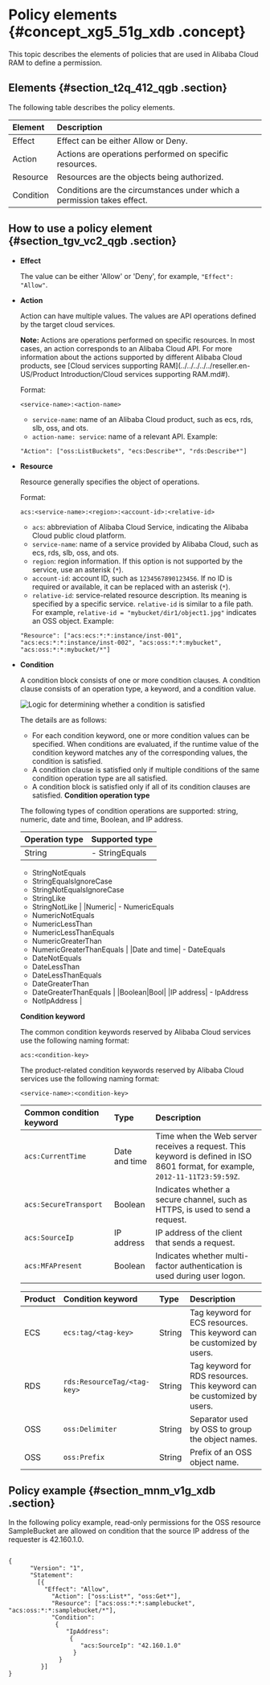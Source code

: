 # Policy elements {#concept_xg5_51g_xdb .concept}

This topic describes the elements of policies that are used in Alibaba Cloud RAM to define a permission.

## Elements {#section_t2q_412_qgb .section}

The following table describes the policy elements.

|Element|Description|
|:------|:----------|
|Effect|Effect can be either Allow or Deny.|
|Action|Actions are operations performed on specific resources.|
|Resource|Resources are the objects being authorized.|
|Condition|Conditions are the circumstances under which a permission takes effect.|

## How to use a policy element {#section_tgv_vc2_qgb .section}

-   **Effect**

    The value can be either 'Allow' or 'Deny', for example, `"Effect": "Allow"`.

-   **Action**

    Action can have multiple values. The values are API operations defined by the target cloud services.

    **Note:** Actions are operations performed on specific resources. In most cases, an action corresponds to an Alibaba Cloud API. For more information about the actions supported by different Alibaba Cloud products, see [Cloud services supporting RAM](../../../../../reseller.en-US/Product Introduction/Cloud services supporting RAM.md#).

    Format:

    `<service-name>:<action-name>`

    -   `service-name`: name of an Alibaba Cloud product, such as ecs, rds, slb, oss, and ots.
    -   `action-name: service`: name of a relevant API.
    Example:

    `"Action": ["oss:ListBuckets", "ecs:Describe*", "rds:Describe*"]`

-   **Resource**

    Resource generally specifies the object of operations.

    Format:

    `acs:<service-name>:<region>:<account-id>:<relative-id>`

    -   `acs`: abbreviation of Alibaba Cloud Service, indicating the Alibaba Cloud public cloud platform.
    -   `service-name`: name of a service provided by Alibaba Cloud, such as ecs, rds, slb, oss, and ots.
    -   `region`: region information. If this option is not supported by the service, use an asterisk \(`*`\).
    -   `account-id`: account ID, such as `1234567890123456`. If no ID is required or available, it can be replaced with an asterisk \(`*`\).
    -   `relative-id`: service-related resource description. Its meaning is specified by a specific service. `relative-id` is similar to a file path. For example, `relative-id = "mybucket/dir1/object1.jpg"` indicates an OSS object.
    Example:

    `"Resource": ["acs:ecs:*:*:instance/inst-001", "acs:ecs:*:*:instance/inst-002", "acs:oss:*:*:mybucket", "acs:oss:*:*:mybucket/*"]`

-   **Condition**

    A condition block consists of one or more condition clauses. A condition clause consists of an operation type, a keyword, and a condition value.

    ![Logic for determining whether a condition is satisfied](images/38714_en-US.png "Logic for determining whether a condition is satisfied")

    The details are as follows:

    -   For each condition keyword, one or more condition values can be specified. When conditions are evaluated, if the runtime value of the condition keyword matches any of the corresponding values, the condition is satisfied.
    -   A condition clause is satisfied only if multiple conditions of the same condition operation type are all satisfied.
    -   A condition block is satisfied only if all of its condition clauses are satisfied.
    **Condition operation type**

    The following types of condition operations are supported: string, numeric, date and time, Boolean, and IP address.

    |Operation type|Supported type|
    |:-------------|:-------------|
    |String|     -   StringEquals
    -   StringNotEquals
    -   StringEqualsIgnoreCase
    -   StringNotEqualsIgnoreCase
    -   StringLike
    -   StringNotLike
 |
    |Numeric|     -   NumericEquals
    -   NumericNotEquals
    -   NumericLessThan
    -   NumericLessThanEquals
    -   NumericGreaterThan
    -   NumericGreaterThanEquals
 |
    |Date and time|     -   DateEquals
    -   DateNotEquals
    -   DateLessThan
    -   DateLessThanEquals
    -   DateGreaterThan
    -   DateGreaterThanEquals
 |
    |Boolean|Bool|
    |IP address|     -   IpAddress
    -   NotIpAddress
 |

    **Condition keyword**

    The common condition keywords reserved by Alibaba Cloud services use the following naming format:

    ```
    acs:<condition-key>
    ```

    The product-related condition keywords reserved by Alibaba Cloud services use the following naming format:

    ```
    <service-name>:<condition-key>
    ```

    |Common condition keyword|Type|Description|
    |:-----------------------|:---|:----------|
    |`acs:CurrentTime`|Date and time|Time when the Web server receives a request. This keyword is defined in ISO 8601 format, for example, `2012-11-11T23:59:59Z`.|
    |`acs:SecureTransport`|Boolean|Indicates whether a secure channel, such as HTTPS, is used to send a request.|
    |`acs:SourceIp`|IP address|IP address of the client that sends a request.|
    |`acs:MFAPresent`|Boolean|Indicates whether multi-factor authentication is used during user logon.|

    |Product|Condition keyword|Type|Description|
    |:------|:----------------|:---|:----------|
    |ECS|`ecs:tag/<tag-key>`|String|Tag keyword for ECS resources. This keyword can be customized by users.|
    |RDS|`rds:ResourceTag/<tag-key>`|String|Tag keyword for RDS resources. This keyword can be customized by users.|
    |OSS|`oss:Delimiter`|String|Separator used by OSS to group the object names.|
    |OSS|`oss:Prefix`|String|Prefix of an OSS object name.|


## Policy example {#section_mnm_v1g_xdb .section}

In the following policy example, read-only permissions for the OSS resource SampleBucket are allowed on condition that the source IP address of the requester is 42.160.1.0.

```

{
      "Version": "1",
      "Statement":
        [{
          "Effect": "Allow",
            "Action": ["oss:List*", "oss:Get*"],
            "Resource": ["acs:oss:*:*:samplebucket", "acs:oss:*:*:samplebucket/*"],
            "Condition":
             {
                "IpAddress":
                 {
                    "acs:SourceIp": "42.160.1.0"
                  }
              }
         }]
}
```

